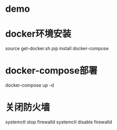 # demo
# docker环境安装
source get-docker.sh
pip install docker-compose
# docker-compose部署
docker-compose up -d
# 关闭防火墙
systemctl stop firewalld
systemctl disable firewalld
